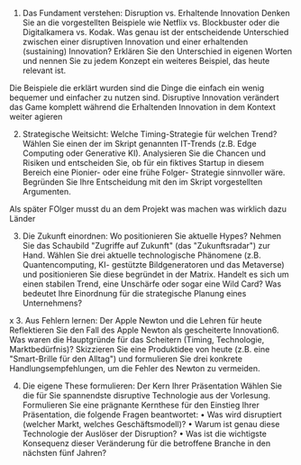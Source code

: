 
1. Das Fundament verstehen: Disruption vs. Erhaltende Innovation
Denken Sie an die vorgestellten Beispiele wie Netflix vs. Blockbuster oder die
Digitalkamera vs. Kodak. Was genau ist der entscheidende Unterschied zwischen
einer disruptiven Innovation und einer erhaltenden (sustaining) Innovation? Erklären
Sie den Unterschied in eigenen Worten und nennen Sie zu jedem Konzept ein
weiteres Beispiel, das heute relevant ist.


Die Beispiele die erklärt wurden sind die Dinge die einfach ein wenig bequemer und einfacher zu nutzen sind. Disruptive Innovation verändert das Game komplett während die Erhaltenden Innovation in dem Kontext weiter agieren



2. Strategische Weitsicht: Welche Timing-Strategie für welchen Trend?
Wählen Sie einen der im Skript genannten IT-Trends (z.B. Edge Computing oder
Generative KI). Analysieren Sie die Chancen und Risiken und entscheiden Sie, ob
für ein fiktives Startup in diesem Bereich eine Pionier- oder eine frühe Folger-
Strategie sinnvoller wäre. Begründen Sie Ihre Entscheidung mit den im Skript
vorgestellten Argumenten.

Als später FOlger musst du an dem Projekt was machen was wirklich dazu Länder 

3. Die Zukunft einordnen: Wo positionieren Sie aktuelle Hypes?
Nehmen Sie das Schaubild "Zugriffe auf Zukunft" (das "Zukunftsradar") zur Hand.
Wählen Sie drei aktuelle technologische Phänomene (z.B. Quantencomputing, KI-
gestützte Bildgeneratoren und das Metaverse) und positionieren Sie diese
begründet in der Matrix. Handelt es sich um einen stabilen Trend, eine Unschärfe
oder sogar eine Wild Card? Was bedeutet Ihre Einordnung für die strategische
Planung eines Unternehmens?

x
3. Aus Fehlern lernen: Der Apple Newton und die Lehren für heute
Reflektieren Sie den Fall des Apple Newton als gescheiterte Innovation6. Was
waren die Hauptgründe für das Scheitern (Timing, Technologie, Marktbedürfnis)?
Skizzieren Sie eine Produktidee von heute (z.B. eine "Smart-Brille für den Alltag")
und formulieren Sie drei konkrete Handlungsempfehlungen, um die Fehler des
Newton zu vermeiden.



4. Die eigene These formulieren: Der Kern Ihrer Präsentation
Wählen Sie die für Sie spannendste disruptive Technologie aus der Vorlesung.
Formulieren Sie eine prägnante Kernthese für den Einstieg Ihrer Präsentation, die
folgende Fragen beantwortet:
• Was wird disruptiert (welcher Markt, welches Geschäftsmodell)?
• Warum ist genau diese Technologie der Auslöser der Disruption?
• Was ist die wichtigste Konsequenz dieser Veränderung für die betroffene
Branche in den nächsten fünf Jahren?